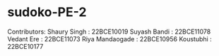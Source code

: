 # sudoko-PE-2
Contributors: 
Shaury Singh : 22BCE10019 
Suyash Bandi : 22BCE11078
Vedant Ere : 22BCE11073
Riya Mandaogade : 22BCE10956
Koustubhi : 22BCE10177

